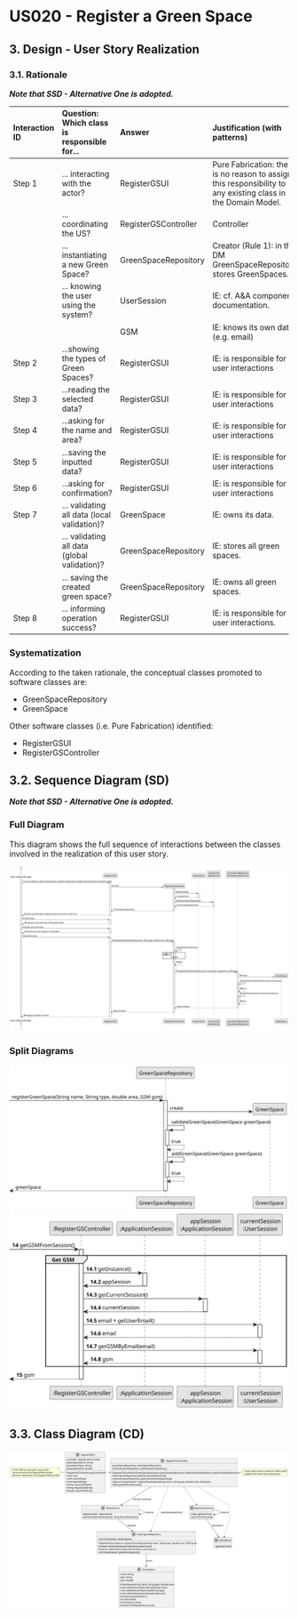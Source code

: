 # US020 - Register a Green Space

## 3. Design - User Story Realization 

### 3.1. Rationale

_**Note that SSD - Alternative One is adopted.**_

| Interaction ID | Question: Which class is responsible for...   | Answer               | Justification (with patterns)                                                                                 |
|:---------------|:----------------------------------------------|:---------------------|:--------------------------------------------------------------------------------------------------------------|
| Step 1  		     | 	... interacting with the actor?              | RegisterGSUI         | Pure Fabrication: there is no reason to assign this responsibility to any existing class in the Domain Model. |
| 			  		        | 	... coordinating the US?                     | RegisterGSController | Controller                                                                                                    |
| 			  		        | 	... instantiating a new Green Space?         | GreenSpaceRepository | Creator (Rule 1): in the DM GreenSpaceRepository stores GreenSpaces.                                          |
| 			  		        | ... knowing the user using the system?        | UserSession          | IE: cf. A&A component documentation.                                                                          |
| 			  		        | 							                                       | GSM                  | IE: knows its own data (e.g. email)                                                                           |
| Step 2  		     | 	...showing the types of Green Spaces?						  | RegisterGSUI         | IE: is responsible for all user interactions                                                                  |
| Step 3  		     | 	...reading the selected data?                | RegisterGSUI         | IE: is responsible for all user interactions                                                                  |                                               
| Step 4  		     | 	...asking for the name and area?						       | RegisterGSUI         | IE: is responsible for all user interactions                                                                  |              
| Step 5  		     | 	...saving the inputted data?						           | RegisterGSUI         | IE: is responsible for all user interactions                                                                  |   
| Step 6  		     | 	...asking for confirmation?						            | RegisterGSUI         | IE: is responsible for all user interactions                                                                  |   
| Step 7 		      | 	... validating all data (local validation)?  | GreenSpace           | IE: owns its data.                                                                                            | 
| 			  		        | 	... validating all data (global validation)? | GreenSpaceRepository | IE: stores all green spaces.                                                                                  | 
| 			  		        | 	... saving the created green space?          | GreenSpaceRepository | IE: owns all green spaces.                                                                                    | 
| Step 8 		      | 	... informing operation success?             | RegisterGSUI         | IE: is responsible for user interactions.                                                                     |
### Systematization ##

According to the taken rationale, the conceptual classes promoted to software classes are: 

* GreenSpaceRepository
* GreenSpace

Other software classes (i.e. Pure Fabrication) identified: 

* RegisterGSUI  
* RegisterGSController


## 3.2. Sequence Diagram (SD)

_**Note that SSD - Alternative One is adopted.**_

### Full Diagram

This diagram shows the full sequence of interactions between the classes involved in the realization of this user story.

![Sequence Diagram - Full](svg/us020-sequence-diagram-full.svg)

### Split Diagrams

![Sequence Diagram - Register Green Space](svg/us020-sequence-diagram-partial-register-gs.svg)
![Sequence Diagram - Get GSM](svg/us020-sequence-diagram-partial-get-gsm.svg)

## 3.3. Class Diagram (CD)

![Class Diagram](svg/us020-class-diagram.svg)